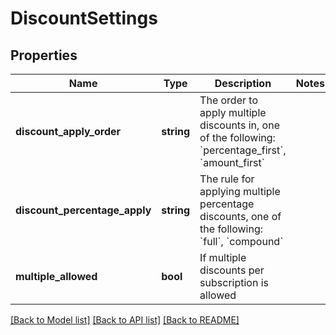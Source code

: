 # DiscountSettings

## Properties
Name | Type | Description | Notes
------------ | ------------- | ------------- | -------------
**discount_apply_order** | **string** | The order to apply multiple discounts in, one of the following: &#x60;percentage_first&#x60;, &#x60;amount_first&#x60; | 
**discount_percentage_apply** | **string** | The rule for applying multiple percentage discounts, one of the following: &#x60;full&#x60;, &#x60;compound&#x60; | 
**multiple_allowed** | **bool** | If multiple discounts per subscription is allowed | 

[[Back to Model list]](../../README.md#documentation-for-models) [[Back to API list]](../../README.md#documentation-for-api-endpoints) [[Back to README]](../../README.md)

